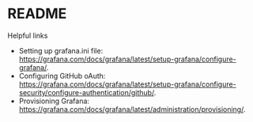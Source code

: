 # README

Helpful links
- Setting up grafana.ini file: <https://grafana.com/docs/grafana/latest/setup-grafana/configure-grafana/>.
- Configuring GitHub oAuth: <https://grafana.com/docs/grafana/latest/setup-grafana/configure-security/configure-authentication/github/>.
- Provisioning Grafana: <https://grafana.com/docs/grafana/latest/administration/provisioning/>.
